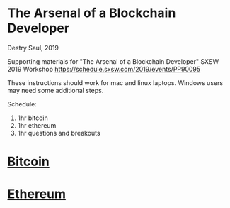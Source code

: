 # The Arsenal of a Blockchain Developer

Destry Saul, 2019

Supporting materials for "The Arsenal of a Blockchain Developer"
SXSW 2019 Workshop https://schedule.sxsw.com/2019/events/PP90095

These instructions should work for mac and linux laptops. Windows users
may need some additional steps.

Schedule:

1. 1hr bitcoin
2. 1hr ethereum
3. 1hr questions and breakouts

# [Bitcoin](bitcoind/README.md)

# [Ethereum](ethereum/README.md)
